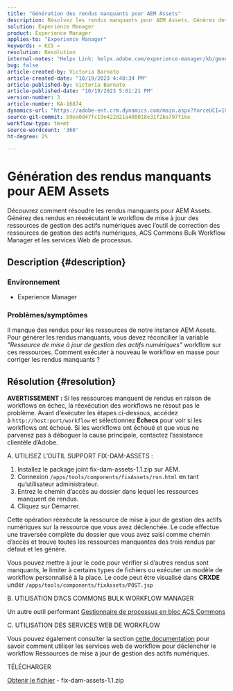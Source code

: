 ```yaml
---
title: "Génération des rendus manquants pour AEM Assets"
description: Résolvez les rendus manquants pour AEM Assets. Générez des rendus à l’aide de l’outil de correction des ressources de gestion des actifs numériques, d’ACS Commons Bulk Workflow Manager et des services Web de workflow.
solution: Experience Manager
product: Experience Manager
applies-to: "Experience Manager"
keywords: « KCS »
resolution: Resolution
internal-notes: "Helpx Link: helpx.adobe.com/experience-manager/kb/generating-the-missing-renditions-for-aem-assets.html"
bug: false
article-created-by: Victoria Barnato
article-created-date: "10/19/2023 4:48:34 PM"
article-published-by: Victoria Barnato
article-published-date: "10/19/2023 5:01:21 PM"
version-number: 3
article-number: KA-16874
dynamics-url: "https://adobe-ent.crm.dynamics.com/main.aspx?forceUCI=1&pagetype=entityrecord&etn=knowledgearticle&id=b44dac56-9f6e-ee11-8df0-6045bd006793"
source-git-commit: b9ea0d47fc19e422d21a408018e31f2ba797f16e
workflow-type: tm+mt
source-wordcount: '360'
ht-degree: 2%

---
```


# Génération des rendus manquants pour AEM Assets


Découvrez comment résoudre les rendus manquants pour AEM Assets. Générez des rendus en réexécutant le workflow de mise à jour des ressources de gestion des actifs numériques avec l’outil de correction des ressources de gestion des actifs numériques, ACS Commons Bulk Workflow Manager et les services Web de processus.

## Description {#description}


### <b>Environnement</b>

- Experience Manager




### <b>Problèmes/symptômes</b>

Il manque des rendus pour les ressources de notre instance AEM Assets. Pour générer les rendus manquants, vous devez réconcilier la variable *&quot;Ressource de mise à jour de gestion des actifs numériques&quot;* workflow sur ces ressources. Comment exécuter à nouveau le workflow en masse pour corriger les rendus manquants ?


## Résolution {#resolution}


<b>AVERTISSEMENT :</b> Si les ressources manquent de rendus en raison de workflows en échec, la réexécution des workflows ne résout pas le problème. Avant d’exécuter les étapes ci-dessous, accédez à `http://host:port/workflow` et sélectionnez <b>Échecs </b>pour voir si les workflows ont échoué. Si les workflows ont échoué et que vous ne parvenez pas à déboguer la cause principale, contactez l’assistance clientèle d’Adobe.

A. UTILISEZ L’OUTIL SUPPORT FIX-DAM-ASSETS :

1. Installez le package joint fix-dam-assets-1.1.zip sur AEM.
2. Connexion `/apps/tools/components/fixAssets/run.html` en tant qu’utilisateur administrateur.
3. Entrez le chemin d’accès au dossier dans lequel les ressources manquent de rendus.
4. Cliquez sur Démarrer.


Cette opération réexécute la ressource de mise à jour de gestion des actifs numériques sur la ressource que vous avez déclenchée. Le code effectue une traversée complète du dossier que vous avez saisi comme chemin d’accès et trouve toutes les ressources manquantes des trois rendus par défaut et les génère.

Vous pouvez mettre à jour le code pour vérifier si d’autres rendus sont manquants, le limiter à certains types de fichiers ou exécuter un modèle de workflow personnalisé à la place. Le code peut être visualisé dans <b>CRXDE </b>under `/apps/tools/components/fixAssets/POST.jsp`



B. UTILISATION D’ACS COMMONS BULK WORKFLOW MANAGER

Un autre outil performant [Gestionnaire de processus en bloc ACS Commons](https://adobe-consulting-services.github.io/acs-aem-commons/features/bulk-workflow-manager/index.html)



C. UTILISATION DES SERVICES WEB DE WORKFLOW

Vous pouvez également consulter la section [cette documentation](https://helpx.adobe.com/experience-manager/6-2/sites/developing/using/wf-program-interaction.html#Creating,%20Reading%20or%20Deleting%20Workflow%20Models) pour savoir comment utiliser les services web de workflow pour déclencher le workflow Ressources de mise à jour de gestion des actifs numériques.

TÉLÉCHARGER

[Obtenir le fichier](https://helpx.adobe.com/content/dam/help/en/experience-manager/kb/generating-the-missing-renditions-for-aem-assets/_jcr_content/main-pars/download_section/download-1/fix-dam-assets-11.zip "fix-dam-assets-1.1.zip") - fix-dam-assets-1.1.zip
